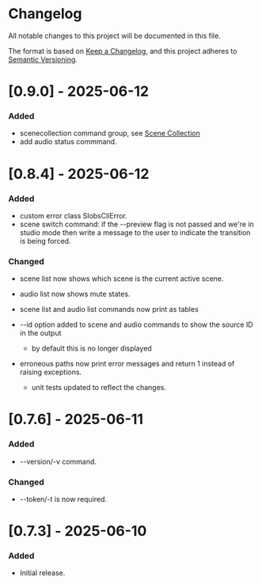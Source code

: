 # Changelog

All notable changes to this project will be documented in this file.

The format is based on [Keep a Changelog](https://keepachangelog.com/en/1.0.0/),
and this project adheres to [Semantic Versioning](https://semver.org/spec/v2.0.0.html).

# [0.9.0] - 2025-06-12

### Added

-   scenecollection command group, see [Scene Collection](https://github.com/onyx-and-iris/slobs-cli/tree/main?tab=readme-ov-file#scene-collection)
-   add audio status commmand.

# [0.8.4] - 2025-06-12

### Added

-   custom error class SlobsCliError.
-   scene switch command: if the --preview flag is not passed and we're in studio mode then write a message to the user to indicate the transition is being forced.

### Changed

-   scene list now shows which scene is the current active scene.
-   audio list now shows mute states.
-   scene list and audio list commands now print as tables
-   --id option added to scene and audio commands to show the source ID in the output
    -   by default this is no longer displayed

-   erroneous paths now print error messages and return 1 instead of raising exceptions.
    -   unit tests updated to reflect the changes.

# [0.7.6] - 2025-06-11

### Added

-   --version/-v command.

### Changed

-   --token/-t is now required.

# [0.7.3] - 2025-06-10

### Added

-   Initial release.